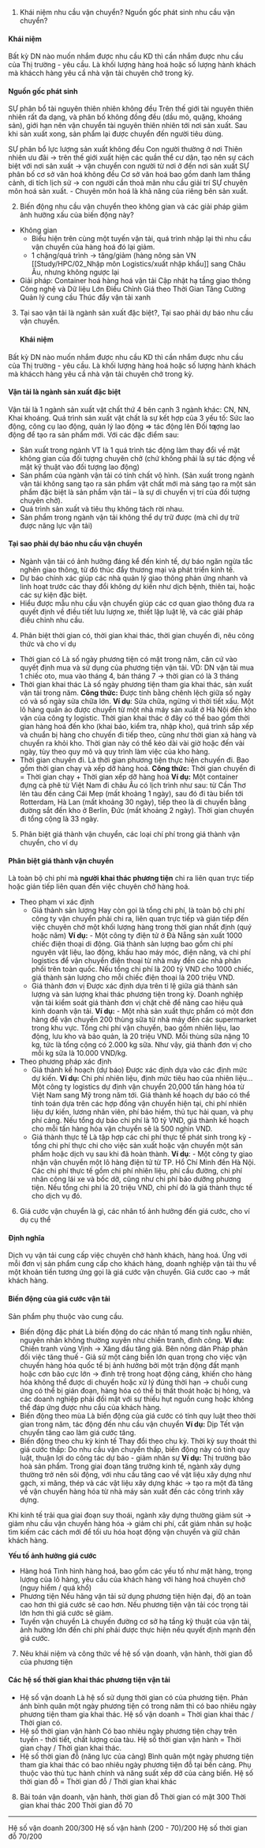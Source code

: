 1. Khái niệm nhu cầu vận chuyển? Nguồn gốc phát sinh nhu cầu vận chuyển?
#### Khái niệm 
Bất kỳ DN nào muốn nhắm được nhu cầu KD thì cần nhắm được nhu cầu của Thị trường - yêu cầu.
	Là khối lượng hàng hoá hoặc số lượng hành khách mà khácch hàng yêu cầ nhà vận tải chuyên chở trong kỳ.
#### Nguồn gốc phát sinh
SỰ phân bổ tài nguyên thiên nhiên không đều
	Trên thế giới tài nguyên thiên nhiên rất đa dạng, và phân bố không đồng đều (dầu mỏ, quặng, khoáng sản), giới hạn nên vận chuyển tài nguyên thiên nhiên tới nơi sản xuất.
	Sau khi sản xuất xong, sản phẩm lại được chuyển đến người tiêu dùng.

SỰ phân bổ lực lượng sản xuất không đều
	Con người thường ở nơi Thiên nhiên ưu đãi -> trên thế giới xuất hiện các quần thể cư dân, tạo nên sự cách biệt với nơi sản xuất -> vận chuyển con người từ nơi ở đến nơi sản xuất
SỰ phân bố cơ sở văn hoá không đều
	Cơ sở văn hoá bao gồm danh lam thắng cảnh, di tích lịch sử -> con người cần thoả mãn nhu cầu giải trí
SỰ chuyên môn hoá sản xuất.
	- Chuyên môn hoá là khả năng của riêng bên sản xuất.

2. Biến động nhu cầu vận chuyển theo không gian và các giải pháp giảm ảnh hưởng xấu của biến động này?
- Không gian
	- Biểu hiện trên cùng một tuyến vận tải, quá trình nhập lại thì nhu cầu vận chuyển của hàng hoá đó lại giảm.
	- 1 chặng/quá trình -> tăng/giảm (hàng nông sản VN [[Study/HPC/02_Nhập môn Logistics/xuất nhập khẩu]] sang Châu Âu, nhưng không ngược lại
- Giải pháp:
	  Container hoá hàng hoá vận tải
	  Cập nhật hạ tầng giao thông
	  Công nghệ và Dữ liệu Lớn
	  Điều Chỉnh Giá theo Thời Gian
	  Tăng Cường Quản lý cung cầu
	  Thúc đẩy vận tải xanh


3. Tại sao vận tải là ngành sản xuất đặc biệt?, Tại sao phải dự báo nhu cầu vận chuyển.
   #### Khái niệm 
Bất kỳ DN nào muốn nhắm được nhu cầu KD thì cần nhắm được nhu cầu của Thị trường - yêu cầu.
	Là khối lượng hàng hoá hoặc số lượng hành khách mà khácch hàng yêu cầ nhà vận tải chuyên chở trong kỳ.
#### Vận tải là ngành sản xuất đặc biệt
Vận tải là 1 ngành sản xuất vật chất thứ 4 bên cạnh 3 ngành khác: CN, NN, Khai khoáng. Quá trình sản xuất vật chất là sự kết hợp của 3 yếu tố: Sức lao động, công cụ lao động, quản lý lao động => tác động lên Đối tƣợng lao động để tạo ra sản phẩm mới. 
Với các đặc điểm sau:  
- Sản xuất trong ngành VT là 1 quá trình tác động làm thay đổi về mặt không gian của đối tượng chuyên chở (chứ không phải là sự tác động về mặt kỹ thuật vào đối tượng lao động)  
- Sản phẩm của ngành vận tải có tính chất vô hình. (Sản xuất trong ngành vận tải không sang tạo ra sản phẩm vật chất mới mà sáng tạo ra một sản phẩm đặc biệt là sản phẩm vận tải – là sự di chuyển vị trí của đối tượng chuyên chở).  
- Quá trình sản xuất và tiêu thụ không tách rời nhau.  
- Sản phẩm trong ngành vận tải không thể dự trữ được (mà chỉ dự trữ được năng lực vận tải)
####  Tại sao phải dự báo nhu cầu vận chuyển 
- Ngành vận tải có ảnh hưởng đáng kể đến kinh tế, dự báo ngăn ngừa tắc nghẽn giao thông, từ đó thúc đẩy thương mại và phát triển kinh tế. 
- Dự báo chính xác giúp các nhà quản lý giao thông phản ứng nhanh và linh hoạt trước các thay đổi không dự kiến như dịch bệnh, thiên tai, hoặc các sự kiện đặc biệt. 
- Hiểu được mẫu nhu cầu vận chuyển giúp các cơ quan giao thông đưa ra quyết định về điều tiết lưu lượng xe, thiết lập luật lệ, và các giải pháp điều chỉnh nhu cầu.


4. Phân biệt thời gian có, thời gian khai thác, thời gian chuyến đi, nêu công thức và cho ví dụ
- Thời gian có
  Là số ngày phương tiện có mặt trong năm, căn cứ vào quyết định mua và sử dụng của phương tiện vận tải.
  VD: DN vận tải mua 1 chiếc oto, mua vào tháng 4, bán tháng 7 -> thời gian có là 3 tháng
- Thời gian khai thác
  Là số ngày phương tiện tham gia khai thác, sản xuất vận tải trong năm. 
  **Công thức:** Được tính bằng chênh lệch giữa số ngày có và số ngày sửa chữa lớn.
  **Ví dụ**: Sửa chữa, ngừng vì thời tiết xấu. Một lô hàng quần áo được chuyển từ một nhà máy sản xuất ở Hà Nội đến kho vận của công ty logistic. Thời gian khai thác ở đây có thể bao gồm thời gian hàng hoá đến kho (khai báo, kiểm tra, nhập kho), quá trình sắp xếp và chuẩn bị hàng cho chuyến đi tiếp theo, cũng như thời gian xả hàng và chuyển ra khỏi kho. Thời gian này có thể kéo dài vài giờ hoặc đến vài ngày, tùy theo quy mô và quy trình làm việc của kho hàng.
- Thời gian chuyến đi.
  Là thời gian phương tiện thực hiện chuyến đi. Bao gồm thời gian chạy và xếp dỡ hàng hoá.
  **Công thức:** Thời gian chuyến đi = Thời gian chạy + Thời gian xếp dỡ hàng hoá
  **Ví dụ:** Một container đựng cà phê từ Việt Nam đi châu Âu có lịch trình như sau: từ Cần Thơ lên tàu đến cảng Cái Mep (mất khoảng 1 ngày), sau đó đi tàu biển tới Rotterdam, Hà Lan (mất khoảng 30 ngày), tiếp theo là di chuyển bằng đường sắt đến kho ở Berlin, Đức (mất khoảng 2 ngày). Thời gian chuyến đi tổng cộng là 33 ngày.

5. Phân biệt giá thành vận chuyển, các loại chí phí trong giá thành vận chuyển, cho ví dụ
#### Phân biệt giá thành vận chuyển
Là toàn bộ chi phí mà **người khai thác phương tiện** chi ra liên quan trực tiếp hoặc gián tiếp liên quan đến việc chuyên chở hàng hoá.
- Theo phạm vi xác định
	- Giá thành sản lượng
	  Hay còn gọi là tổng chi phí, là toàn bộ chi phí công ty vận chuyển phải chi ra, liên quan trực tiếp và gián tiếp đến việc chuyên chở một khối lượng hàng trong thời gian nhất định (quý hoặc năm)
	  **Ví dụ:** - Một công ty điện tử ở Đà Nẵng sản xuất 1000 chiếc điện thoại di động. Giá thành sản lượng bao gồm chi phí nguyên vật liệu, lao động, khấu hao máy móc, điện năng, và chi phí logistics để vận chuyển điện thoại từ nhà máy đến các nhà phân phối trên toàn quốc. Nếu tổng chi phí là 200 tỷ VND cho 1000 chiếc, giá thành sản lượng cho mỗi chiếc điện thoại là 200 triệu VND.
	- Giá thành đơn vị
	  Được xác định dựa trên tỉ lệ giữa giá thành sản lượng và sản lượng khai thác phương tiện trong kỳ. Doanh nghiệp vận tải kiểm soát giá thành đơn vị chặt chẽ để nâng cao hiệu quả kinh doanh vận tải.
	  **Ví dụ:** - Một nhà sản xuất thực phẩm có một đơn hàng để vận chuyển 200 thùng sữa từ nhà máy đến các supermarket trong khu vực. Tổng chi phí vận chuyển, bao gồm nhiên liệu, lao động, lưu kho và bảo quản, là 20 triệu VND. Mỗi thùng sữa nặng 10 kg, tức là tổng cộng có 2.000 kg sữa. Như vậy, giá thành đơn vị cho mỗi kg sữa là 10.000 VND/kg.
- Theo phương pháp xác định
	- Giá thành kế hoạch (dự báo)
	  Được xác định dựa vào các định mức dự kiến.
	**Ví dụ:** Chi phí nhiên liệu, định mức tiêu hao của nhiên liệu... Một công ty logistics dự định vận chuyển 20,000 tấn hàng hóa từ Việt Nam sang Mỹ trong năm tới. Giá thành kế hoạch dự báo có thể tính toán dựa trên các hợp đồng vận chuyển hiện tại, chi phí nhiên liệu dự kiến, lương nhân viên, phí bảo hiểm, thủ tục hải quan, và phụ phí cảng. Nếu tổng dự báo chi phí là 10 tỷ VND, giá thành kế hoạch cho mỗi tấn hàng hóa vận chuyển sẽ là 500 nghìn VND.
	- Giá thành thực tế
	  Là tập hợp các chi phí thực tế phát sinh trong kỳ - tổng chi phí thực chi cho việc sản xuất hoặc vận chuyển một sản phẩm hoặc dịch vụ sau khi đã hoàn thành.
	  **Ví dụ**: - Một công ty giao nhận vận chuyển một lô hàng điện tử từ TP. Hồ Chí Minh đến Hà Nội. Các chi phí thực tế gồm chi phí nhiên liệu, phí cầu đường, chi phí nhân công lái xe và bốc dỡ, cũng như chi phí bảo dưỡng phương tiện. Nếu tổng chi phí là 20 triệu VND, chi phí đó là giá thành thực tế cho dịch vụ đó.

6. Giá cước vận chuyển là gì, các nhân tố ảnh hưởng đến giá cước, cho ví dụ cụ thể 
#### Định nghĩa
Dịch vụ vận tải cung cấp việc chuyên chở hành khách, hàng hoá. Ứng với mỗi đơn vị sản phẩm cung cấp cho khách hàng, doanh nghiệp vận tải thu về một khoản tiền tương ứng gọi là giá cước vận chuyển.
Giá cước cao -> mất khách hàng.
#### Biến động của giá cước vận tải
Sản phẩm phụ thuộc vào cung cầu.
- Biến động đặc phát
Là biến động do các nhân tố mang tính ngẫu nhiên, nguyên nhân không thường xuyên như chiến tranh, đình công.
**Ví dụ:** Chiến tranh vùng Vịnh -> Xăng dầu tăng giá. Bên nông dân Pháp phản đối việc tăng thuế - Giả sử một cảng biển lớn quan trọng cho việc vận chuyển hàng hóa quốc tế bị ảnh hưởng bởi một trận động đất mạnh hoặc cơn bão cực lớn 
-> đình trệ trong hoạt động cảng, khiến cho hàng hóa không thể được di chuyển hoặc xử lý đúng thời hạn
-> chuỗi cung ứng có thể bị gián đoạn, hàng hóa có thể bị thất thoát hoặc bị hỏng, và các doanh nghiệp phải đối mặt với sự thiếu hụt nguồn cung hoặc không thể đáp ứng được nhu cầu của khách hàng.
- Biến động theo mùa
Là biến động của giá cước có tính quy luật theo thời gian trong năm, tác động đến nhu cầu vận chuyển 
**Ví dụ:** Dịp Tết vận chuyển tăng cao làm giá cước tăng.
- Biến động theo chu kỳ kinh tế
 Thay đổi theo chu kỳ. Thời kỳ suy thoát thì giá cước thấp: Do nhu cầu vận chuyển thấp, biến động này có tính quy luật, thuận lợi do công tác dự báo - giảm nhân sự 
 **Ví dụ:** Thị trường bão hoà sản phẩm. Trong giai đoạn tăng trưởng kinh tế, ngành xây dựng thường trở nên sôi động, với nhu cầu tăng cao về vật liệu xây dựng như gạch, xi măng, thép và các vật liệu xây dựng khác -> tạo ra một đà tăng về vận chuyển hàng hóa từ nhà máy sản xuất đến các công trình xây dựng. 
 
 Khi kinh tế trải qua giai đoạn suy thoái, ngành xây dựng thường giảm sút -> giảm nhu cầu vận chuyển hàng hóa -> giảm chi phí, cắt giảm nhân sự hoặc tìm kiếm các cách mới để tối ưu hóa hoạt động vận chuyển và giữ chân khách hàng.
 
**Yếu tố ảnh hưởng giá cước**
 - Hàng hoá 
Tình hình hàng hoá, bao gồm các yếu tố như mặt hàng, trọng lượng của lô hàng, yêu cầu của khách hàng với hàng hoá chuyên chở (nguy hiểm / quá khổ)
 - Phương tiện
Nếu hãng vận tải sử dụng phương tiện hiện đại, độ an toàn cao hơn thì giá cước sẽ cao hơn. Nếu phương tiện vận tải cóc trọng tải lớn hơn thì giá cước sẽ giảm.
- Tuyến vận chuyển
Là chuyến đường cơ sở hạ tầng kỹ thuật của vận tải, ảnh hưởng lớn đến chi phí phải được thực hiện nếu quyết định mạnh đến giá cước.

7. Nêu khái niệm và công thức về hệ số vận doanh, vận hành, thời gian đỗ của phương tiện
#### Các hệ số thời gian khai thác phương tiện vận tải
- Hệ số vận doanh
Là hệ số sử dụng thời gian có của phương tiện. Phản ánh bình quân một ngày phương tiện có trong năm thì có bao nhiêu ngày phương tiện tham gia khai thác. 
	Hệ số vận doanh = Thời gian khai thác / Thời gian có.
- Hệ số thời gian vận hành 
  Có bao nhiêu ngày phương tiện chạy trên tuyến - thời tiết, chất lượng của tàu.
	Hệ số thời gian vận hành = Thời gian chạy / Thời gian khai thác.
- Hệ số thời gian đỗ (năng lực của cảng)
Bình quân một ngày phương tiện tham gia khai thác có bao nhiêu ngày phương tiện đỗ tại bến cảng. Phụ thuộc vào thủ tục hành chính và năng suất xếp dỡ của cảng biển.
	Hệ số thời gian đỗ = Thời gian đỗ / Thời gian khai khác
	
8. Bài toán vận doanh, vận hành, thời gian đỗ
Thời gian có mặt 300
Thời gian khai thác 200
Thời gian đỗ 70
___
Hệ số vận doanh 200/300
Hệ số vận hành (200 - 70)/200
Hệ số thời gian đỗ 70/200